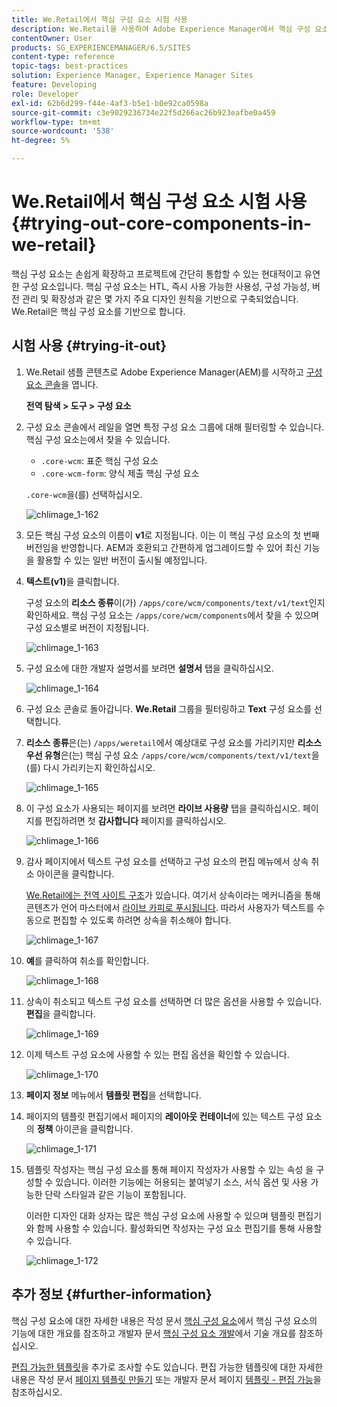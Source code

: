 ```yaml
---
title: We.Retail에서 핵심 구성 요소 시험 사용
description: We.Retail을 사용하여 Adobe Experience Manager에서 핵심 구성 요소를 테스트하는 방법을 알아봅니다.
contentOwner: User
products: SG_EXPERIENCEMANAGER/6.5/SITES
content-type: reference
topic-tags: best-practices
solution: Experience Manager, Experience Manager Sites
feature: Developing
role: Developer
exl-id: 62b6d299-f44e-4af3-b5e1-b0e92ca0598a
source-git-commit: c3e9029236734e22f5d266ac26b923eafbe0a459
workflow-type: tm+mt
source-wordcount: '538'
ht-degree: 5%

---
```


# We.Retail에서 핵심 구성 요소 시험 사용{#trying-out-core-components-in-we-retail}

핵심 구성 요소는 손쉽게 확장하고 프로젝트에 간단히 통합할 수 있는 현대적이고 유연한 구성 요소입니다. 핵심 구성 요소는 HTL, 즉시 사용 가능한 사용성, 구성 가능성, 버전 관리 및 확장성과 같은 몇 가지 주요 디자인 원칙을 기반으로 구축되었습니다. We.Retail은 핵심 구성 요소를 기반으로 합니다.

## 시험 사용 {#trying-it-out}

1. We.Retail 샘플 콘텐츠로 Adobe Experience Manager(AEM)를 시작하고 [구성 요소 콘솔](/help/sites-authoring/default-components-console.md)을 엽니다.

   **전역 탐색 > 도구 > 구성 요소**

1. 구성 요소 콘솔에서 레일을 열면 특정 구성 요소 그룹에 대해 필터링할 수 있습니다. 핵심 구성 요소는에서 찾을 수 있습니다.

   * `.core-wcm`: 표준 핵심 구성 요소
   * `.core-wcm-form`: 양식 제출 핵심 구성 요소

   `.core-wcm`을(를) 선택하십시오.

   ![chlimage_1-162](assets/chlimage_1-162.png)

1. 모든 핵심 구성 요소의 이름이 **v1**&#x200B;로 지정됩니다. 이는 이 핵심 구성 요소의 첫 번째 버전임을 반영합니다. AEM과 호환되고 간편하게 업그레이드할 수 있어 최신 기능을 활용할 수 있는 일반 버전이 출시될 예정입니다.
1. **텍스트(v1)**&#x200B;을 클릭합니다.

   구성 요소의 **리소스 종류**&#x200B;이(가) `/apps/core/wcm/components/text/v1/text`인지 확인하세요. 핵심 구성 요소는 `/apps/core/wcm/components`에서 찾을 수 있으며 구성 요소별로 버전이 지정됩니다.

   ![chlimage_1-163](assets/chlimage_1-163.png)

1. 구성 요소에 대한 개발자 설명서를 보려면 **설명서** 탭을 클릭하십시오.

   ![chlimage_1-164](assets/chlimage_1-164.png)

1. 구성 요소 콘솔로 돌아갑니다. **We.Retail** 그룹을 필터링하고 **Text** 구성 요소를 선택합니다.
1. **리소스 종류**&#x200B;은(는) `/apps/weretail`에서 예상대로 구성 요소를 가리키지만 **리소스 우선 유형**&#x200B;은(는) 핵심 구성 요소 `/apps/core/wcm/components/text/v1/text`을(를) 다시 가리키는지 확인하십시오.

   ![chlimage_1-165](assets/chlimage_1-165.png)

1. 이 구성 요소가 사용되는 페이지를 보려면 **라이브 사용량** 탭을 클릭하십시오. 페이지를 편집하려면 첫 **감사합니다** 페이지를 클릭하십시오.

   ![chlimage_1-166](assets/chlimage_1-166.png)

1. 감사 페이지에서 텍스트 구성 요소를 선택하고 구성 요소의 편집 메뉴에서 상속 취소 아이콘을 클릭합니다.

   [We.Retail에는 전역 사이트 구조](/help/sites-developing/we-retail-globalized-site-structure.md)가 있습니다. 여기서 상속이라는 메커니즘을 통해 콘텐츠가 언어 마스터에서 [라이브 카피로 푸시됩니다](/help/sites-administering/msm.md). 따라서 사용자가 텍스트를 수동으로 편집할 수 있도록 하려면 상속을 취소해야 합니다.

   ![chlimage_1-167](assets/chlimage_1-167.png)

1. **예**&#x200B;를 클릭하여 취소를 확인합니다.

   ![chlimage_1-168](assets/chlimage_1-168.png)

1. 상속이 취소되고 텍스트 구성 요소를 선택하면 더 많은 옵션을 사용할 수 있습니다. **편집**&#x200B;을 클릭합니다.

   ![chlimage_1-169](assets/chlimage_1-169.png)

1. 이제 텍스트 구성 요소에 사용할 수 있는 편집 옵션을 확인할 수 있습니다.

   ![chlimage_1-170](assets/chlimage_1-170.png)

1. **페이지 정보** 메뉴에서 **템플릿 편집**&#x200B;을 선택합니다.
1. 페이지의 템플릿 편집기에서 페이지의 **레이아웃 컨테이너**&#x200B;에 있는 텍스트 구성 요소의 **정책** 아이콘을 클릭합니다.

   ![chlimage_1-171](assets/chlimage_1-171.png)

1. 템플릿 작성자는 핵심 구성 요소를 통해 페이지 작성자가 사용할 수 있는 속성 을 구성할 수 있습니다. 이러한 기능에는 허용되는 붙여넣기 소스, 서식 옵션 및 사용 가능한 단락 스타일과 같은 기능이 포함됩니다.

   이러한 디자인 대화 상자는 많은 핵심 구성 요소에 사용할 수 있으며 템플릿 편집기와 함께 사용할 수 있습니다. 활성화되면 작성자는 구성 요소 편집기를 통해 사용할 수 있습니다.

   ![chlimage_1-172](assets/chlimage_1-172.png)

## 추가 정보 {#further-information}

핵심 구성 요소에 대한 자세한 내용은 작성 문서 [핵심 구성 요소](https://experienceleague.adobe.com/docs/experience-manager-core-components/using/introduction.html)에서 핵심 구성 요소의 기능에 대한 개요를 참조하고 개발자 문서 [핵심 구성 요소 개발](https://experienceleague.adobe.com/docs/experience-manager-core-components/using/developing/overview.html)에서 기술 개요를 참조하십시오.

[편집 가능한 템플릿](/help/sites-developing/we-retail-editable-templates.md)을 추가로 조사할 수도 있습니다. 편집 가능한 템플릿에 대한 자세한 내용은 작성 문서 [페이지 템플릿 만들기](/help/sites-authoring/templates.md) 또는 개발자 문서 페이지 [템플릿 - 편집 가능](/help/sites-developing/page-templates-editable.md)을 참조하십시오.

